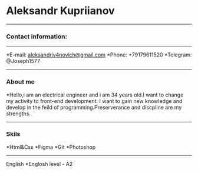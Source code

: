 # Aleksandr Kupriianov
******
### Contact information:
*****
*E-mail: aleksandriv4novich@gmail.com
*Phone: +79179611520
*Telegram: @Joseph1577
******
### About me
*Hello,i am an electrical engineer and i am 34 years old.I want to change my activity to front-end development.
I want to gain new knowledge and develop in the feild of programming.Preserverance and discpline are my strengths.
******
### Skils
*Html&Css
*Figma
*Git
*Photoshop
******
English
*Englosh level - A2
